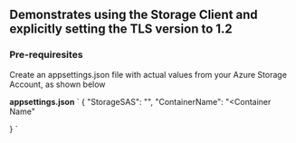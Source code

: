 ## Demonstrates using the Storage Client and explicitly setting the TLS version to 1.2

### Pre-requiresites
Create an appsettings.json file with actual values from your Azure Storage Account, as shown below

**appsettings.json**
`
{
  "StorageSAS": "<Storage SAS or Connection String>",
  "ContainerName": "<Container Name"

}
`